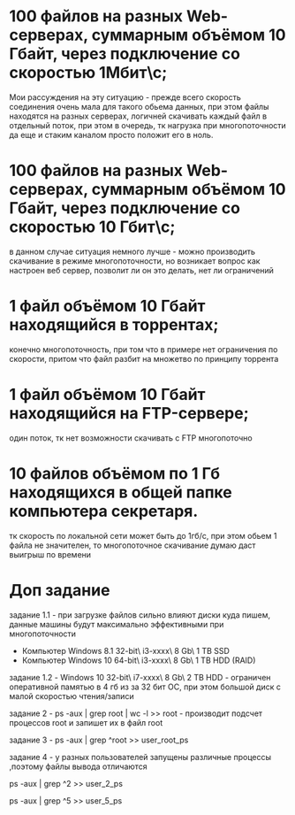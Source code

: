 # 100 файлов на разных Web-серверах, суммарным объёмом 10 Гбайт, через подключение со скоростью 1Мбит\с;
Мои рассуждения на эту ситуацию - прежде всего скорость соединения очень мала для такого обьема данных, при этом файлы находятся на разных серверах, логичней скачивать каждый файл в отдельный поток, при этом в очередь, тк нагрузка при многопоточности да еще и стаким каналом просто положит его в ноль.
# 100 файлов на разных Web-серверах, суммарным объёмом 10 Гбайт, через подключение со скоростью 10 Гбит\с;
в данном случае ситуация немного лучше - можно производить скачивание в режиме многопоточности, но возникает вопрос как настроен веб сервер, позволит ли он это делать, нет ли ограничений
# 1 файл объёмом 10 Гбайт находящийся в торрентах;
конечно многопоточность, при том что в примере нет ограничения по скорости, притом что файл разбит на множетво по принципу торрента
# 1 файл объёмом 10 Гбайт находящийся на FTP-сервере;
один поток, тк нет возможности скачивать с FTP многопоточно
# 10 файлов объёмом по 1 Гб находящихся в общей папке компьютера секретаря.
тк скорость по локальной сети может быть до 1гб/с, при этом обьем 1 файла не значителен, то многопоточное скачивание думаю даст выигрыш по времени


# Доп задание

задание 1.1 - при загрузке файлов сильно влияют диски куда пишем, данные машины будут максимально эффективными при многопоточности

- Компьютер Windows 8.1 32-bit\ i3-xxxx\ 8 Gb\ 1 TB SSD
- Компьютер Windows 10 64-bit\ i3-xxxx\ 8 Gb\ 1 TB HDD (RAID)

задание 1.2 - Windows 10 32-bit\ i7-xxxx\ 8 Gb\ 2 TB HDD - ограничен оперативной памятью в 4 гб из за 32 бит ОС, при этом большой диск с малой скоростью чтения/записи

задание 2 - ps -aux | grep root | wc -l >> root   - производит подсчет процессов  root и запишет их в файл root

задание 3 - ps -aux | grep ^root >> user_root_ps

задание 4 - у разных пользователей запущены различные процессы ,поэтому файлы вывода отличаются

ps -aux | grep ^2 >> user_2_ps

ps -aux | grep ^5 >> user_5_ps
